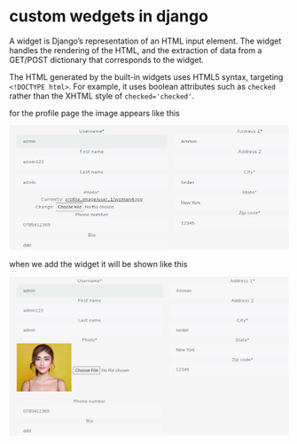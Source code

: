 # custom wedgets in django

A widget is Django’s representation of an HTML input element. The widget handles the rendering of the HTML, and the extraction of data from a GET/POST dictionary that corresponds to the widget.

The HTML generated by the built-in widgets uses HTML5 syntax, targeting `<!DOCTYPE html>`. For example, it uses boolean attributes such as `checked` rather than the XHTML style of `checked='checked'`.

for the profile page the image appears like this 

![profile image before widget](./images/Capture.PNG)

when we add the widget it will be shown like this

![profile image after widget](./images/Capture2.PNG)